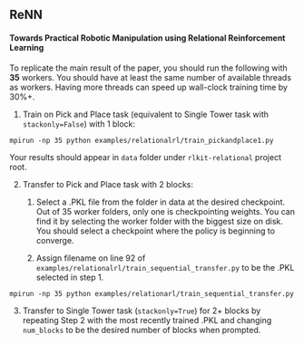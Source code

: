 ## ReNN

#### Towards Practical Robotic Manipulation using Relational Reinforcement Learning

To replicate the main result of the paper, you should run the following with **35** workers. You should have at least the same number of available threads as workers. Having more threads can speed up wall-clock training time by 30%+.

1. Train on Pick and Place task (equivalent to Single Tower task with `stackonly=False`) with 1 block:

`mpirun -np 35 python examples/relationalrl/train_pickandplace1.py`

Your results should appear in `data` folder under `rlkit-relational` project root.

2. Transfer to Pick and Place task with 2 blocks:

    1. Select a .PKL file from the folder in data at the desired checkpoint. Out of 35 worker folders, only one is checkpointing weights. You can find it by selecting the worker folder with the biggest size on disk. You should select a checkpoint where the policy is beginning to converge.
    
    2. Assign filename on line 92 of `examples/relationalrl/train_sequential_transfer.py` to be the .PKL selected in step 1.

`mpirun -np 35 python examples/relationarl/train_sequential_transfer.py`

3. Transfer to Single Tower task (`stackonly=True`) for 2+ blocks by repeating Step 2 with the most recently trained .PKL and changing `num_blocks` to be the desired number of blocks when prompted.